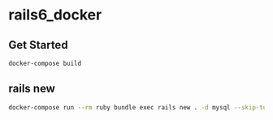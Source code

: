 # rails6_docker

## Get Started

```bash
docker-compose build
```

## rails new

```bash
docker-compose run --rm ruby bundle exec rails new . -d mysql --skip-turbolinks --skip-test
```